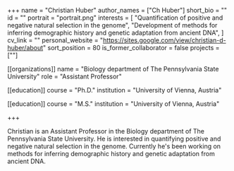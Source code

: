 +++
name = "Christian Huber"
author_names = ["Ch Huber"]
short_bio = ""
id = ""
portrait = "portrait.png"
interests = [
  "Quantification of positive and negative natural selection in the genome",
  "Development of methods for inferring demographic history and genetic adaptation from ancient DNA",
]
cv_link = ""
personal_website = "https://sites.google.com/view/christian-d-huber/about"
sort_position = 80
is_former_collaborator = false
projects = [""]

[[organizations]]
    name = "Biology department of The Pennsylvania State University"
    role = "Assistant Professor"

[[education]]
  course = "Ph.D."
  institution = "University of Vienna, Austria"

[[education]]
  course = "M.S."
  institution = "University of Vienna, Austria"

+++

Christian is an Assistant Professor in the Biology department of The Pennsylvania State University. He is interested in quantifying positive and negative natural selection in the genome. Currently he's been working on methods for inferring demographic history and genetic adaptation from ancient DNA.
